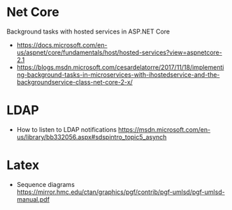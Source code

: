 # Net Core
Background tasks with hosted services in ASP.NET Core

* https://docs.microsoft.com/en-us/aspnet/core/fundamentals/host/hosted-services?view=aspnetcore-2.1
* https://blogs.msdn.microsoft.com/cesardelatorre/2017/11/18/implementing-background-tasks-in-microservices-with-ihostedservice-and-the-backgroundservice-class-net-core-2-x/

# LDAP
* How to listen to LDAP notifications https://msdn.microsoft.com/en-us/library/bb332056.aspx#sdspintro_topic5_asynch

# Latex
* Sequence diagrams https://mirror.hmc.edu/ctan/graphics/pgf/contrib/pgf-umlsd/pgf-umlsd-manual.pdf